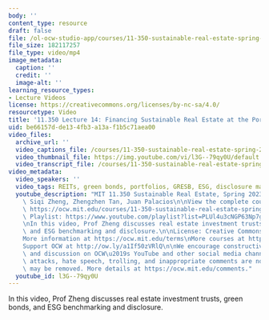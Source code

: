 ```yaml
---
body: ''
content_type: resource
draft: false
file: /ol-ocw-studio-app/courses/11-350-sustainable-real-estate-spring-2023/ocw_11350_lecture14_2023apr06_360p_16_9.mp4
file_size: 182117257
file_type: video/mp4
image_metadata:
  caption: ''
  credit: ''
  image-alt: ''
learning_resource_types:
- Lecture Videos
license: https://creativecommons.org/licenses/by-nc-sa/4.0/
resourcetype: Video
title: '11.350 Lecture 14: Financing Sustainable Real Estate at the Portfolio Level'
uid: be66157d-de13-4fb3-a13a-f1b5c71aea00
video_files:
  archive_url: ''
  video_captions_file: /courses/11-350-sustainable-real-estate-spring-2023/1ajB7QRKlhPHabHdF6be0q7V2LNUPGAEh_transcript.webvtt
  video_thumbnail_file: https://img.youtube.com/vi/l3G--79qy0U/default.jpg
  video_transcript_file: /courses/11-350-sustainable-real-estate-spring-2023/1ajB7QRKlhPHabHdF6be0q7V2LNUPGAEh_transcript.pdf
video_metadata:
  video_speakers: ''
  video_tags: REITs, green bonds, portfolios, GRESB, ESG, disclosure mandates
  youtube_description: "MIT 11.350 Sustainable Real Estate, Spring 2023\nInstructors:\
    \ Siqi Zheng, Zhengzhen Tan, Juan Palacios\n\nView the complete course (or resource):\
    \ https://ocw.mit.edu/courses/11-350-sustainable-real-estate-spring-2023/\nYouTube\
    \ Playlist: https://www.youtube.com/playlist?list=PLUl4u3cNGP63Np7g0Xtk939LL9OwJ-OuW\n\
    \nIn this video, Prof Zheng discusses real estate investment trusts, green bonds,\
    \ and ESG benchmarking and disclosure.\n\nLicense: Creative Commons BY-NC-SA\n\
    More information at https://ocw.mit.edu/terms\nMore courses at https://ocw.mit.edu\n\
    Support OCW at http://ow.ly/a1If50zVRlQ\n\nWe encourage constructive comments\
    \ and discussion on OCW\u2019s YouTube and other social media channels. Personal\
    \ attacks, hate speech, trolling, and inappropriate comments are not allowed and\
    \ may be removed. More details at https://ocw.mit.edu/comments."
  youtube_id: l3G--79qy0U
---
```

In this video, Prof Zheng discusses real estate investment trusts, green bonds, and ESG benchmarking and disclosure.